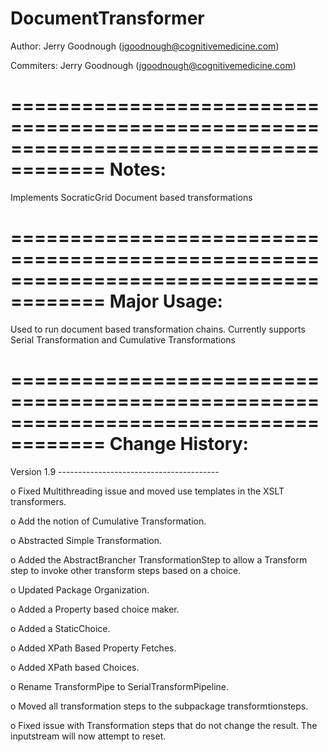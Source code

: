 DocumentTransformer
======================================================================================
 
 Author: Jerry Goodnough (jgoodnough@cognitivemedicine.com)
 
 Commiters: Jerry Goodnough (jgoodnough@cognitivemedicine.com)
 
======================================================================================
 Notes:  
======================================================================================
 Implements SocraticGrid Document based transformations

 
======================================================================================
 Major Usage:
======================================================================================

Used to run document based transformation chains. Currently supports Serial Transformation
and Cumulative Transformations

======================================================================================
 Change History:
======================================================================================

Version 1.9 ----------------------------------------

  o   Fixed Multithreading issue and moved use templates in the XSLT transformers.

  o   Add the notion of Cumulative Transformation. 

  o   Abstracted Simple Transformation.

  o   Added the AbstractBrancher TransformationStep to allow a Transform step to invoke
      other transform steps based on a choice.

  o   Updated Package Organization.

  o   Added a Property based choice maker.

  o   Added a StaticChoice.

  o   Added XPath Based Property Fetches.

  o   Added XPath based Choices.

  o   Rename TransformPipe to SerialTransformPipeline.

  o   Moved all transformation steps to the subpackage transformtionsteps.

  o   Fixed issue with Transformation steps that do not change the result. The inputstream will now attempt to reset. 


